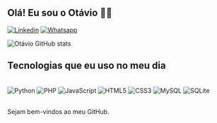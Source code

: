 ## Olá! Eu sou o Otávio ✋🏽

[![Linkedin](https://img.shields.io/badge/LinkedIn-0077B5?style=for-the-badge&logo=linkedin&logoColor=whit)](https://www.linkedin.com/in/ot%C3%A1vio-m-4593761a6/)
[![Whatsapp](https://img.shields.io/badge/WhatsApp-25D366?style=for-the-badge&logo=whatsapp&logoColor=white)](https://wa.me/31971271290)


![Otávio GitHub stats](https://github-readme-stats.vercel.app/api?username=0ots&show_icons=true&theme=tokyonight)

## Tecnologias que eu uso no meu dia

<div style="display: inline_block"><br/>
    <img align="center" alt="Python" src="	https://img.shields.io/badge/C%23-239120?style=for-the-badge&logo=c-sharp&logoColor=white">
    <img align="center" alt="PHP" src="https://img.shields.io/badge/PHP-777BB4?style=for-the-badge&logo=php&logoColor=white">  	
    <img align="center" alt="JavaScript" src="https://img.shields.io/badge/JavaScript-F7DF1E?style=for-the-badge&logo=javascript&logoColor=black">
    <img align="center" alt="HTML5" src="https://img.shields.io/badge/HTML5-E34F26?style=for-the-badge&logo=html5&logoColor=white">
    <img align="center" alt="CSS3" src="https://img.shields.io/badge/CSS3-1572B6?style=for-the-badge&logo=css3&logoColor=white">
    <img align="center" alt="MySQL" src="https://img.shields.io/badge/MySQL-00000F?style=for-the-badge&logo=mysql&logoColor=white">
<img align="center" alt="SQLite" src="https://img.shields.io/badge/SQLite-07405E?style=for-the-badge&logo=sqlite&logoColor=white">
</div><br/>

Sejam bem-vindos ao meu GitHub.<br>
